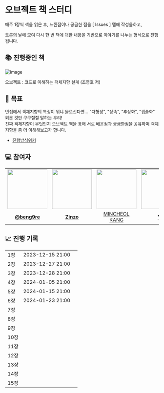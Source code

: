 # 오브젝트 책 스터디 
매주 1장씩 책을 읽은 후, 느낀점이나 궁금한 점을 [ Issues ] 탭에 작성을하고,

토론의 날에 모여 다시 한 번 책에 대한 내용을 기반으로 이야기를 나누는 형식으로 진행됩니다.

## 📚 진행중인 책
![image](https://github.com/IDIOT-s/object-book-study/assets/42106799/3a7c5468-25c6-48de-9901-eccccbe9b971)

오브젝트 : 코드로 이해하는 객체지향 설계 (조영호 저)

## 📍 목표
면접에서 객체지향의 특징이 뭐냐 물으신다면... "다형성", "상속", "추상화", "캡슐화" 외운 것만 구구절절 말하는 우리!
<br/>
진짜 객체지향이 무엇인지 오브젝트 책을 통해 서로 배운점과 궁금한점을 공유하며 객체지향을 좀 더 이해해보고자 합니다.

* [진행방식위키](https://github.com/IDIOT-s/object-book-study/wiki/%EC%8A%A4%ED%84%B0%EB%94%94-%EC%A7%84%ED%96%89-%EB%B0%A9%EC%8B%9D)


## 💻 참여자
<table>
 <tr>
    <td align="center"><a href="https://github.com/beng9re"><img src="https://avatars.githubusercontent.com/beng9re" width="130px;" alt=""></a></td>
    <td align="center"><a href="https://github.com/zinzoddari"><img src="https://avatars.githubusercontent.com/zinzoddari" width="130px;" alt=""></a></td>
    <td align="center"><a href="https://github.com/platanus-kr"><img src="https://avatars.githubusercontent.com/platanus-kr" width="130px;" alt=""></a></td>
    <td align="center"><a href="https://github.com/yeongsik"><img src="https://avatars.githubusercontent.com/yeongsik" width="130px;" alt=""></a></td>
    <td align="center"><a href="https://github.com/JHwan96"><img src="https://avatars.githubusercontent.com/JHwan96" width="130px;" alt=""></a></td>
    <td align="center"><a href="https://github.com/midcondria"><img src="https://avatars.githubusercontent.com/midcondria" width="130px;" alt=""></a></td>
    <td align="center"><a href="https://github.com/unknownKade"><img src="https://avatars.githubusercontent.com/unknownKade" width="130px;" alt=""></a></td>
    <td align="center"><a href="https://github.com/ch200203"><img src="https://avatars.githubusercontent.com/ch200203" width="130px;" alt=""></a></td>
  </tr>
  <tr>
    <td align="center"><a href="https://github.com/beng9re"><b>@beng9re</b></a></td>
    <td align="center"><a href="https://github.com/zinzoddari"><b>Zinzo</b></a></td>
    <td align="center"><a href="https://github.com/platanus-kr">MINCHEOL KANG<b></b></a></td>
    <td align="center"><a href="https://github.com/yeongsik"><b>YS</b></a></td>
    <td align="center"><a href="https://github.com/JHwan96"><b>LeeJooHwan</b></a></td>
    <td align="center"><a href="https://github.com/midcondria"><b>@midcondria</b></a></td>
    <td align="center"><a href="https://github.com/unknownKade"><b>@unknownKade</b></a></td>
    <td align="center"><a href="https://github.com/ch200203"><b>@ch200203</b></a></td>
  </tr>
</table>


## 📈 진행 기록
<table>
  <tr>
    <td>1장</td>
    <td>2023-12-15 21:00</td>
  </tr>
  <tr>
    <td>2장</td>
    <td>2023-12-27 21:00</td>
  </tr>
  <tr>
    <td>3장</td>
    <td>2023-12-28 21:00</td>
  </tr>
  <tr>
    <td>4장</td>
    <td>2024-01-05 21:00</td>
  </tr>
  <tr>
    <td>5장</td>
    <td>2024-01-15 21:00</td>
  </tr>
  <tr>
    <td>6장</td>
    <td>2024-01-23 21:00</td>
    <td></td>
  </tr>
  <tr>
    <td>7장</td>
    <td></td>
  </tr>
  <tr>
    <td>8장</td>
    <td></td>
  </tr>
  <tr>
    <td>9장</td>
    <td></td>
  </tr>
  <tr>
    <td>10장</td>
    <td></td>
  </tr>
  <tr>
    <td>11장</td>
    <td></td>
  </tr>
  <tr>
    <td>12장</td>
    <td></td>
  </tr>
  <tr>
    <td>13장</td>
    <td></td>
  </tr>
  <tr>
    <td>14장</td>
    <td></td>
  </tr>
  <tr>
    <td>15장</td>
    <td></td>
  </tr>
</table>
